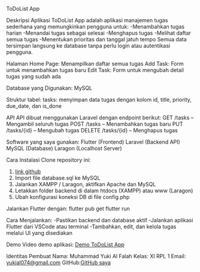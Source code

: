  ToDoList App
 
 Deskripsi Aplikasi
ToDoList App adalah aplikasi manajemen tugas sederhana yang memungkinkan pengguna untuk:
-Menambahkan tugas harian
-Menandai tugas sebagai selesai
-Menghapus tugas
-Melihat daftar semua tugas
-Menentukan prioritas dan tanggal jatuh tempo
Semua data tersimpan langsung ke database tanpa perlu login atau autentikasi pengguna.

 Halaman
Home Page: Menampilkan daftar semua tugas
Add Task: Form untuk menambahkan tugas baru
Edit Task: Form untuk mengubah detail tugas yang sudah ada

 Database yang Digunakan:
MySQL

Struktur tabel:
tasks: menyimpan data tugas dengan kolom id, title, priority, due_date, dan is_done

 API
API dibuat menggunakan Laravel dengan endpoint berikut:
GET /tasks – Mengambil seluruh tugas
POST /tasks – Menambahkan tugas baru
PUT /tasks/{id} – Mengubah tugas
DELETE /tasks/{id} – Menghapus tugas


 Software yang saya gunakan:
Flutter (Frontend)
Laravel (Backend API)
MySQL (Database)
Laragon (Localhost Server)

 Cara Instalasi
Clone repository ini:
1. [link github](https://github.com/Yuki079/Project_Fluttertodolist)
2. Import file database.sql ke MySQL
3. Jalankan XAMPP / Laragon, aktifkan Apache dan MySQL
4. Letakkan folder backend di dalam htdocs (XAMPP) atau www (Laragon)
5. Ubah konfigurasi koneksi DB di file config.php

Jalankan Flutter dengan:
flutter pub get
flutter run

 Cara Menjalankan:
-Pastikan backend dan database aktif
-Jalankan aplikasi Flutter dari VSCode atau terminal
-Tambahkan, edit, dan kelola tugas melalui UI yang disediakan

 Demo
Video demo aplikasi:
[Demo ToDoList App](https://drive.google.com/file/d/1zwcTb84SZQAbD0kRmMterzS39yPaFFIS/view?usp=sharing)

 Identitas Pembuat
Nama: Muhammad Yuki Al Falah
Kelas: XI RPL 1
Email: yukial074@gmail.com
GitHub:[GitHub saya](https://github.com/Yuki079)
